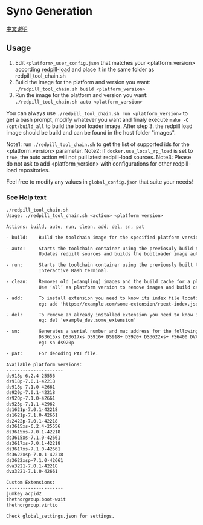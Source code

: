# Syno Generation

[中文说明](README.md "English")

## Usage

1. Edit `<platform>_user_config.json` that matches your <platform_version> according [redpill-load](https://github.com/RedPill-TTG/redpill-load) and place it in the same folder as redpill_tool_chain.sh
2. Build the image for the platform and version you want:
   `./redpill_tool_chain.sh build <platform_version>`
3. Run the image for the platform and version you want:
   `./redpill_tool_chain.sh auto <platform_version>`

You can always use `./redpill_tool_chain.sh run <platform_version>` to get a bash prompt, modify whatever you want and finaly execute `make -C /opt/build_all` to build the boot loader image.
After step 3. the redpill load image should be build and can be found in the host folder "images".

Note1: run `./redpill_tool_chain.sh` to get the list of supported ids for the <platform_version> parameter.
Note2: if `docker.use_local_rp_load` is set to `true`, the auto action will not pull latest redpill-load sources.
Note3: Please do not ask to add <platform_version> with configurations for other redpill-load repositories.

Feel free to modify any values in `global_config.json` that suite your needs!

### See Help text

```txt
./redpill_tool_chain.sh
Usage: ./redpill_tool_chain.sh <action> <platform version>

Actions: build, auto, run, clean, add, del, sn, pat

- build:    Build the toolchain image for the specified platform version.

- auto:     Starts the toolchain container using the previosuly build toolchain image for the specified platform.
            Updates redpill sources and builds the bootloader image automaticaly. Will end the container once done.

- run:      Starts the toolchain container using the previously built toolchain image for the specified platform.
            Interactive Bash terminal.

- clean:    Removes old (=dangling) images and the build cache for a platform version.
            Use ‘all’ as platform version to remove images and build caches for all platform versions.

- add:      To install extension you need to know its index file location and nothing more.
            eg: add 'https://example.com/some-extension/rpext-index.json'

- del:      To remove an already installed extension you need to know its ID.
            eg: del 'example_dev.some_extension'

- sn:       Generates a serial number and mac address for the following platforms
            DS3615xs DS3617xs DS916+ DS918+ DS920+ DS3622xs+ FS6400 DVA3219 DVA3221 DS1621+
            eg: sn ds920p

- pat:      For decoding PAT file. 

Available platform versions:
---------------------
ds918p-6.2.4-25556
ds918p-7.0.1-42218
ds918p-7.1.0-42661
ds920p-7.0.1-42218
ds920p-7.1.0-42661
ds923p-7.1.1-42962
ds1621p-7.0.1-42218
ds1621p-7.1.0-42661
ds2422p-7.0.1-42218
ds3615xs-6.2.4-25556
ds3615xs-7.0.1-42218
ds3615xs-7.1.0-42661
ds3617xs-7.0.1-42218
ds3617xs-7.1.0-42661
ds3622xsp-7.0.1-42218
ds3622xsp-7.1.0-42661
dva3221-7.0.1-42218
dva3221-7.1.0-42661

Custom Extensions:
---------------------
jumkey.acpid2
thethorgroup.boot-wait
thethorgroup.virtio

Check global_settings.json for settings.
```
